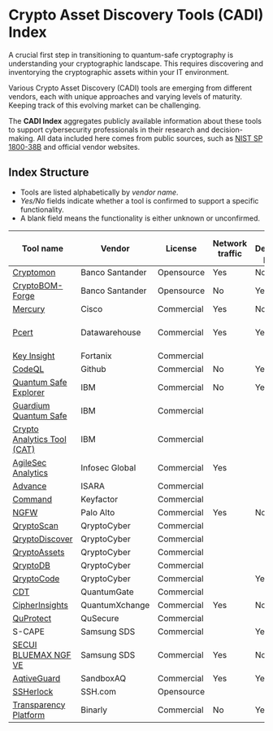 # Crypto Asset Discovery Tools (CADI) Index

A crucial first step in transitioning to quantum-safe cryptography is understanding your cryptographic landscape. This requires discovering and inventorying the cryptographic assets within your IT environment.

Various Crypto Asset Discovery (CADI) tools are emerging from different vendors, each with unique approaches and varying levels of maturity. Keeping track of this evolving market can be challenging.

The **CADI Index** aggregates publicly available information about these tools to support cybersecurity professionals in their research and decision-making. All data included here comes from public sources, such as [NIST SP 1800-38B](https://www.nccoe.nist.gov/sites/default/files/2023-12/pqc-migration-nist-sp-1800-38b-preliminary-draft.pdf) and official vendor websites.

## Index Structure

- Tools are listed alphabetically by *vendor name*.
- *Yes/No* fields indicate whether a tool is confirmed to support a specific functionality.
- A blank field means the functionality is either unknown or unconfirmed.

| Tool name                                                                                                                                                             | Vendor          | License    | Network traffic | Code / Development pipelines | Filesystem | Runtime and applications | Requires agents | Leverages external tools | Others                 | Comments |
| --------------------------------------------------------------------------------------------------------------------------------------------------------------------- | --------------- | ---------- | --------------- | ---------------------------- | ---------- | ------------------------ | --------------- | ------------------------ | ---------------------- | -------- |
| [Cryptomon](https://github.com/Santandersecurityresearch/CryptoMon)                                                                                                   | Banco Santander | Opensource | Yes             | No                           | No         | No                       | No              |                          |                        |          |
| [CryptoBOM-Forge](https://github.com/Santandersecurityresearch/cryptobom-forge)                                                                                       | Banco Santander | Opensource | No              | Yes                          | No         | No                       | No              | CodeQL                   |                        |          |
| [Mercury](https://github.com/cisco/mercury)                                                                                                                           | Cisco           | Commercial | Yes             | No                           | No         |                          |                 |                          | No                     |          |
| [Pcert](https://datawh.info/en/pcert/)                                                                                                                                | Datawarehouse   | Commercial | Yes             | Yes                          | Yes        |                          |                 |                          | HSMs, TPM, Truststores |          |
| [Key Insight](https://www.fortanix.com/platform/key-insight)                                                                                                          | Fortanix        | Commercial |                 |                              |            |                          |                 |                          |                        |          |
| [CodeQL](https://codeql.github.com/)                                                                                                                                  | Github          | Commercial | No              | Yes                          | No         | No                       |                 |                          |                        |          |
| [Quantum Safe Explorer](https://www.ibm.com/docs/en/quantum-safe/quantum-safe-explorer/2.x.x_beta)                                                                    | IBM             | Commercial | No              | Yes                          | No         | Yes                      | No              | Yes                      |                        |          |
| [Guardium Quantum Safe](https://www.ibm.com/products/guardium-quantum-safe)                                                                                           | IBM             | Commercial |                 |                              |            |                          |                 | Yes                      |                        |          |
| [Crypto Analytics Tool (CAT)](https://community.ibm.com/community/user/security/blogs/phillip-allison1/2024/09/02/building-an-ibmz-crypto-inventory-starting-with-ib) | IBM             | Commercial |                 |                              |            |                          |                 |                          | For Z mainframes       |          |
| [AgileSec Analytics](https://www.infosecglobal.com/products/agilesec-analytics)                                                                                       | Infosec Global  | Commercial | Yes             |                              | Yes        |                          |                 |                          |                        |          |
| [Advance](https://www.isara.com/products/isara-advance-cryptographic-inventory-and-risk-assessment-tool.html)                                                         | ISARA           | Commercial |                 |                              |            |                          |                 |                          |                        |          |
| [Command](https://www.keyfactor.com/products/command/)                                                                                                                | Keyfactor       | Commercial |                 |                              |            |                          |                 |                          | Certificates           |          |
| [NGFW](https://docs.paloaltonetworks.com/network-security/decryption/administration/post-quantum-cryptography-decryption/detection-control-post-quantum-cryptography) | Palo Alto       | Commercial | Yes             | No                           | No         | No                       | No              |                          |                        |          |
| [QryptoScan](https://qryptocyber.com/qryptoscan/)                                                                                                                     | QryptoCyber     | Commercial |                 |                              |            |                          |                 |                          |                        |          |
| [QryptoDiscover](https://qryptocyber.com/qryptodiscover/)                                                                                                             | QryptoCyber     | Commercial |                 |                              |            |                          |                 |                          |                        |          |
| [QryptoAssets](https://qryptocyber.com/qryptoassets-asset-encryption-scanning-cryptographic-inventory/)                                                               | QryptoCyber     | Commercial |                 |                              |            |                          |                 |                          |                        |          |
| [QryptoDB](https://qryptocyber.com/qryptodb-database-encryption-scanning-cryptographic-inventory/)                                                                    | QryptoCyber     | Commercial |                 |                              |            |                          |                 |                          |                        |          |
| [QryptoCode](https://qryptocyber.com/qryptocode-code-encryption-scanning-cryptographic-inventory/)                                                                    | QryptoCyber     | Commercial |                 | Yes                          |            |                          |                 |                          |                        |          |
| [CDT](https://quantumgate.ae/)                                                                                                                                        | QuantumGate     | Commercial |                 |                              |            |                          |                 |                          |                        |          |
| [CipherInsights](https://quantumxc.com/cipherinsights/)                                                                                                               | QuantumXchange  | Commercial | Yes             | No                           | No         |                          |                 |                          |                        |          |
| [QuProtect](https://www.qusecure.com/quprotect/cryptographic-discovery-and-inventory/)                                                                                | QuSecure        | Commercial |                 |                              |            |                          |                 |                          |                        |          |
| S-CAPE                                                                                                                                                                | Samsung SDS     | Commercial |                 | Yes                          |            |                          |                 |                          |                        |          |
| [SECUI BLUEMAX NGF VE](https://www.secui.com/en/cloud/bluemaxngfve)                                                                                                   | Samsung SDS     | Commercial | Yes             | No                           | No         | No                       | No              |                          |                        |          |
| [AqtiveGuard](https://www.sandboxaq.com/solutions/aqtive-guard)                                                                                                       | SandboxAQ       | Commercial | Yes             | Yes                          | Yes        | Yes                      | No                |  Yes                   |                        |          |
| [SSHerlock](https://info.ssh.com/ssherlock-ssh-key-discovery-and-post-quantum-resilience-assessment)                                                                  | SSH.com         | Opensource |                 |                              |            |                          |                 |                          | SSH keys               |          |
| [Transparency Platform](https://www.binarly.io/blog/binarly-transparency-platform-v2-7-propels-enterprises-toward-post-quantum-readiness)                             | Binarly         | Commercial | No              | Yes                          | Yes        | Yes                      | No              | No                       | Firmware, Docker       |          |
